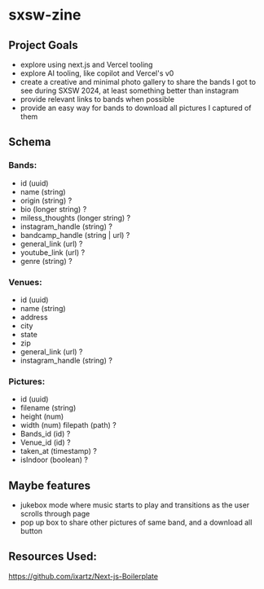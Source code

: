 # sxsw-zine

## Project Goals
- explore using next.js and Vercel tooling
- explore AI tooling, like copilot and Vercel's v0
- create a creative and minimal photo gallery to share the bands I got to see during SXSW 2024, at least something better than instagram
- provide relevant links to bands when possible
- provide an easy way for bands to download all pictures I captured of them


## Schema

### Bands:
 - id (uuid)
 - name (string)
 - origin (string) ?
 - bio (longer string) ?
 - miless_thoughts (longer string) ?
 - instagram_handle (string) ?
 - bandcamp_handle (string | url) ?
 - general_link (url) ?
 - youtube_link (url) ?
 - genre (string) ?

### Venues:
 - id (uuid)
 - name (string)
 - address 
 - city
 - state
 - zip
 - general_link (url) ?
 - instagram_handle (string) ?

### Pictures:
 - id (uuid)
 - filename (string)
 - height (num)
 - width (num)
   filepath (path) ?
 - Bands_id (id) ?
 - Venue_id (id) ?
 - taken_at (timestamp) ?
 - isIndoor (boolean) ?

## Maybe features
- jukebox mode where music starts to play and transitions as the user scrolls through page
- pop up box to share other pictures of same band, and a download all button

## Resources Used:
https://github.com/ixartz/Next-js-Boilerplate

